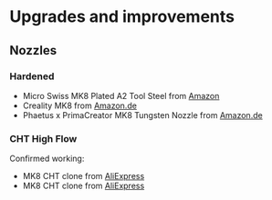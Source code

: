 # Upgrades and improvements

## Nozzles

### Hardened

- Micro Swiss MK8 Plated A2 Tool Steel from [Amazon](https://www.amazon.com/gp/product/B07DJY52CC?ie=UTF8&th=1&linkCode=ll1&tag=blakadders-20&linkId=3944caf647796a48323e9e76cbaf0a4d&language=en_US&ref_=as_li_ss_tl)
- Creality MK8 from [Amazon.de](https://www.amazon.de/dp/B0B96Z2TZV?_encoding=UTF8&psc=1&linkCode=ll1&tag=blakadders-20&linkId=16c56d9bd09a4c0e48c373f0796af112&language=en_GB&ref_=as_li_ss_tl)
- Phaetus x PrimaCreator MK8 Tungsten Nozzle from [Amazon.de](https://www.amazon.de/gp/product/B07XM5PCHD?fbclid=IwAR1_3IJNH31c-fviXcG2RZHxjdkfWXgNOA95i4DDZNilaWe9rEiU5GK7RE4&th=1&linkCode=ll1&tag=blakadders-20&linkId=951d67a2fe5a677e2a4f3a7329e94b46&language=en_GB&ref_=as_li_ss_tl)

### CHT High Flow

Confirmed working:

- MK8 CHT clone from [AliExpress](https://www.aliexpress.com/item/1005005187234206.html?aff_fcid=58bdb23b774a47cfabc23fdc296ef0e6-1681154363405-08219-_DEmTXuV&tt=CPS_NORMAL&aff_fsk=_DEmTXuV&aff_platform=shareComponent-detail&sk=_DEmTXuV&aff_trace_key=58bdb23b774a47cfabc23fdc296ef0e6-1681154363405-08219-_DEmTXuV&terminal_id=3f8c776975fd455ba956809c02d71a91&afSmartRedirect=y)
- MK8 CHT clone from [AliExpress](https://www.aliexpress.com/item/1005005133341863.html?aff_fcid=0c8048b4b93b486f9e055961b462d6b6-1681154767375-08129-_DFYcwp3&tt=CPS_NORMAL&aff_fsk=_DFYcwp3&aff_platform=shareComponent-detail&sk=_DFYcwp3&aff_trace_key=0c8048b4b93b486f9e055961b462d6b6-1681154767375-08129-_DFYcwp3&terminal_id=3f8c776975fd455ba956809c02d71a91&afSmartRedirect=y)
